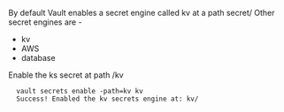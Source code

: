 

By default Vault enables a secret engine called kv at a path secret/
Other secret engines are -  
- kv
- AWS 
- database 

Enable the ks secret at path /kv 
   
      vault secrets enable -path=kv kv
      Success! Enabled the kv secrets engine at: kv/

